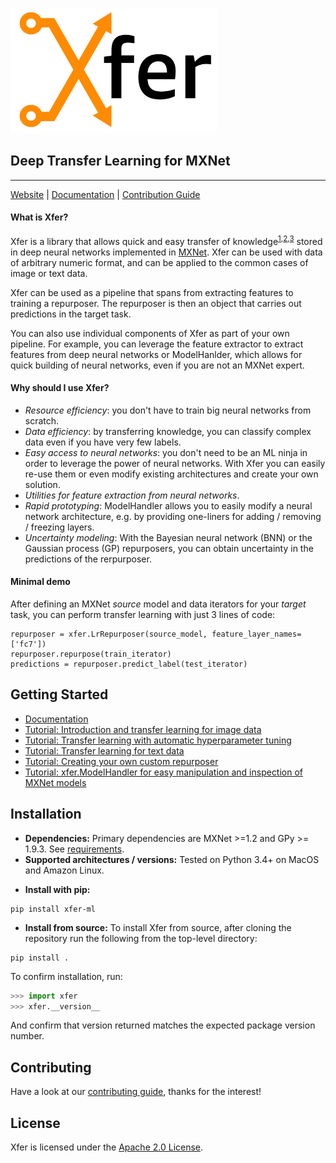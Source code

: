 ![Xfer](docs/image/logo_330x200.png)

## Deep Transfer Learning for MXNet

--------------------------------------------------------------------------------


[Website](https://github.com/amzn/xfer) |
[Documentation](https://github.com/amzn/xfer/docs) |
[Contribution Guide](https://github.com/amzn/xfer/CONTRIBUTING.md)

#### What is Xfer?
Xfer is a library that allows quick and easy transfer of knowledge<sup>[1](ftp://ftp.cs.wisc.edu/machine-learning/shavlik-group/torrey.handbook09.pdf),[2](http://cs231n.github.io/transfer-learning/),[3](https://papers.nips.cc/paper/5347-how-transferable-are-features-in-deep-neural-networks.pdf)</sup> stored in deep neural networks implemented in [MXNet](https://mxnet.incubator.apache.org/). Xfer can be used with data of arbitrary numeric format, and can be applied to the common cases of image or text data.

Xfer can be used as a pipeline that spans from extracting features to training a repurposer. The repurposer is then an object that carries out predictions in the target task.

You can also use individual components of Xfer as part of your own pipeline. For example, you can leverage the feature extractor to extract features from deep neural networks or ModelHanlder, which allows for quick building of neural networks, even if you are not an MXNet expert.

#### Why should I use Xfer?
* _Resource efficiency_: you don't have to train big neural networks from scratch.
* _Data efficiency_: by transferring knowledge, you can classify complex data even if you have very few labels.
* _Easy access to neural networks_: you don't need to be an ML ninja in order to leverage the power of neural networks. With Xfer you can easily re-use them or even modify existing architectures and create your own solution.
* _Utilities for feature extraction from neural networks_.
* _Rapid prototyping_: ModelHandler allows you to easily modify a neural network architecture, e.g. by providing one-liners for adding / removing / freezing layers.
* _Uncertainty modeling_: With the Bayesian neural network (BNN) or the Gaussian process (GP) repurposers, you can obtain uncertainty in the predictions of the rerpurposer.

#### Minimal demo

After defining an MXNet _source_ model and data iterators for your _target_ task, you can perform transfer learning with just 3 lines of code:
```
repurposer = xfer.LrRepurposer(source_model, feature_layer_names=['fc7'])
repurposer.repurpose(train_iterator)
predictions = repurposer.predict_label(test_iterator)
```

## Getting Started
* [Documentation](TODO)
* [Tutorial: Introduction and transfer learning for image data](TODO)
* [Tutorial: Transfer learning with automatic hyperparameter tuning](TODO)
* [Tutorial: Transfer learning for text data](TODO)
* [Tutorial: Creating your own custom repurposer](TODO)
* [Tutorial: xfer.ModelHandler for easy manipulation and inspection of MXNet models](TODO)

## Installation
* __Dependencies:__
Primary dependencies are MXNet >=1.2 and GPy >= 1.9.3. See [requirements](requirements.txt).
* __Supported architectures / versions:__
Tested on Python 3.4+ on MacOS and Amazon Linux.

- __Install with pip:__
```
pip install xfer-ml
```
-  __Install from source:__
To install Xfer from source, after cloning the repository run the following from the top-level directory:
```
pip install .
```

To confirm installation, run:
```python
>>> import xfer
>>> xfer.__version__
```
And confirm that version returned matches the expected package version number.

## Contributing
Have a look at our [contributing guide](CONTRIBUTING.md), thanks for the interest!


## License

Xfer is licensed under the [Apache 2.0 License](LICENSE).
